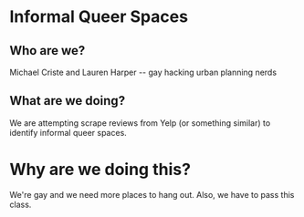 # Informal Queer Spaces

## Who are we?
Michael Criste and Lauren Harper -- gay hacking urban planning nerds

## What are we doing?
We are attempting scrape reviews from Yelp (or something similar) to identify informal queer spaces. 

# Why are we doing this?
We're gay and we need more places to hang out. Also, we have to pass this class. 

